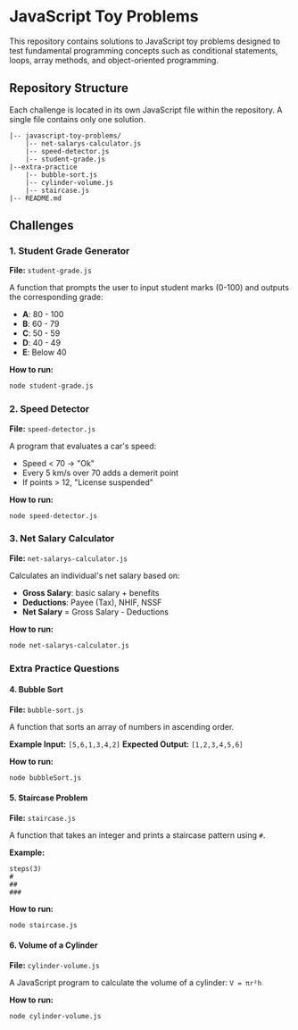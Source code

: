 # JavaScript Toy Problems

This repository contains solutions to JavaScript toy problems designed to test fundamental programming concepts such as conditional statements, loops, array methods, and object-oriented programming.

## Repository Structure

Each challenge is located in its own JavaScript file within the repository. A single file contains only one solution.

```
|-- javascript-toy-problems/
    |-- net-salarys-calculator.js
    |-- speed-detector.js
    |-- student-grade.js
|--extra-practice    
    |-- bubble-sort.js
    |-- cylinder-volume.js
    |-- staircase.js
|-- README.md
```

## Challenges

### 1. Student Grade Generator
**File:** `student-grade.js`

A function that prompts the user to input student marks (0-100) and outputs the corresponding grade:
- **A**: 80 - 100
- **B**: 60 - 79
- **C**: 50 - 59
- **D**: 40 - 49
- **E**: Below 40

**How to run:**
```sh
node student-grade.js
```

### 2. Speed Detector
**File:** `speed-detector.js`

A program that evaluates a car's speed:
- Speed < 70 → "Ok"
- Every 5 km/s over 70 adds a demerit point
- If points > 12, "License suspended"

**How to run:**
```sh
node speed-detector.js
```

### 3. Net Salary Calculator
**File:** `net-salarys-calculator.js`

Calculates an individual's net salary based on:
- **Gross Salary**: basic salary + benefits
- **Deductions**: Payee (Tax), NHIF, NSSF
- **Net Salary** = Gross Salary - Deductions

**How to run:**
```sh
node net-salarys-calculator.js
```

### Extra Practice Questions

#### 4. Bubble Sort
**File:** `bubble-sort.js`

A function that sorts an array of numbers in ascending order.

**Example Input:** `[5,6,1,3,4,2]`
**Expected Output:** `[1,2,3,4,5,6]`

**How to run:**
```sh
node bubbleSort.js
```

#### 5. Staircase Problem
**File:** `staircase.js`

A function that takes an integer and prints a staircase pattern using `#`.

**Example:**
```
steps(3)
#
##
###
```

**How to run:**
```sh
node staircase.js
```

#### 6. Volume of a Cylinder
**File:** `cylinder-volume.js`

A JavaScript program to calculate the volume of a cylinder: `V = πr²h`

**How to run:**
```sh
node cylinder-volume.js
```

